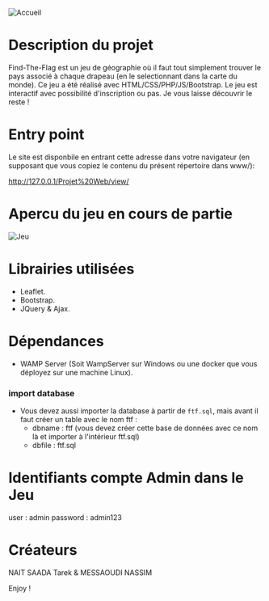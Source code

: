 ![Accueil](https://user-images.githubusercontent.com/56651736/84406641-1dedde00-ac0a-11ea-9d32-4b423edda466.PNG)

# Description du projet

  Find-The-Flag est un jeu de géographie où il faut tout simplement trouver le pays associé à chaque drapeau (en le selectionnant dans la carte du monde). Ce jeu a été réalisé avec HTML/CSS/PHP/JS/Bootstrap. Le jeu est interactif avec possibilité d'inscription ou pas. Je vous laisse découvrir le reste ! 

# Entry point

Le site est disponbile en entrant cette adresse dans votre navigateur (en supposant que vous copiez le contenu du présent répertoire dans www/):

http://127.0.0.1/Projet%20Web/view/

# Apercu du jeu en cours de partie

![Jeu](https://user-images.githubusercontent.com/56651736/84407114-b08e7d00-ac0a-11ea-9c79-8b3dc19c7314.PNG)

# Librairies utilisées

- Leaflet.
- Bootstrap.
- JQuery & Ajax.

# Dépendances

- WAMP Server (Soit WampServer sur Windows ou une docker que vous déployez sur une machine Linux).

 ### import database
   - Vous devez aussi importer la database à partir de <code>ftf.sql</code>, mais avant il faut créer un table avec le nom ftf : 
      - dbname : ftf (vous devez créer cette base de données avec ce nom là et importer à l'intérieur ftf.sql)
      - dbfile : ftf.sql

# Identifiants compte Admin dans le Jeu 
   
   user : admin 
   password : admin123


# Créateurs 
NAIT SAADA Tarek & MESSAOUDI NASSIM 

Enjoy ! 
